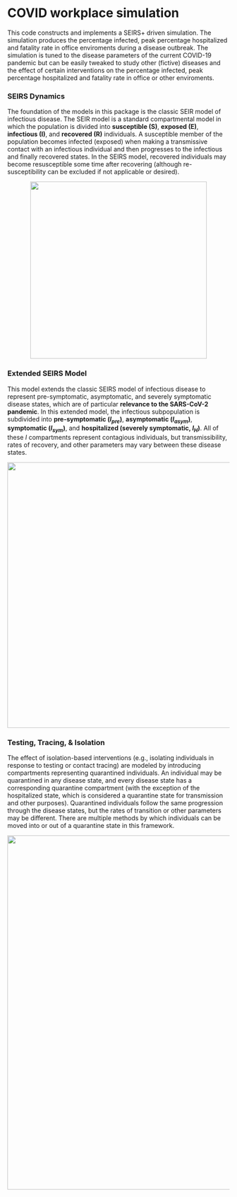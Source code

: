 # COVID workplace simulation
This code constructs and implements a SEIRS+ driven simulation. The simulation produces the percentage infected,  peak percentage hospitalized and fatality rate in office enviroments during a disease outbreak. The simulation is tuned to the disease parameters of the current COVID-19 pandemic but can be easily tweaked to study other (fictive)  diseases and the effect of certain interventions on the percentage infected, peak percentage hospitalized and fatality rate in office or other enviroments.


### SEIRS Dynamics

The foundation of the models in this package is the classic SEIR model of infectious disease. The SEIR model is a standard compartmental model in which the population is divided into **susceptible (S)**, **exposed (E)**, **infectious (I)**, and **recovered (R)** individuals. A susceptible member of the population becomes infected (exposed) when making a transmissive contact with an infectious individual and then progresses to the infectious and finally recovered states. In the SEIRS model, recovered individuals may become resusceptible some time after recovering (although re-susceptibility can be excluded if not applicable or desired). 
<p align="center">
  <img src="https://github.com/ryansmcgee/seirsplus/blob/master/images/BasicSEIRS_compartments_resus.png" width="400"></div>
</p>

### Extended SEIRS Model

This model extends the classic SEIRS model of infectious disease to represent pre-symptomatic, asymptomatic, and severely symptomatic disease states, which are of particular **relevance to the SARS-CoV-2 pandemic**. In this extended model, the infectious subpopulation is subdivided into **pre-symptomatic (*I<sub>pre</sub>*)**, **asymptomatic (*I<sub>asym</sub>*)**, **symptomatic (*I<sub>sym</sub>*)**, and **hospitalized (severely symptomatic, *I<sub>H</sub>*)**. All of these *I* compartments represent contagious individuals, but transmissibility, rates of recovery, and other parameters may vary between these disease states.

<p align="center">
  <img src="https://github.com/ryansmcgee/seirsplus/blob/master/images/ExtSEIRS_compartments.png" width="600"></div>
</p>


### Testing, Tracing, & Isolation

The effect of isolation-based interventions (e.g., isolating individuals in response to testing or contact tracing) are modeled by introducing compartments representing quarantined individuals. An individual may be quarantined in any disease state, and every disease state has a corresponding quarantine compartment (with the exception of the hospitalized state, which is considered a quarantine state for transmission and other purposes). Quarantined individuals follow the same progression through the disease states, but the rates of transition or other parameters may be different. There are multiple methods by which individuals can be moved into or out of a quarantine state in this framework.

<p align="center">
  <img src="https://github.com/ryansmcgee/seirsplus/blob/master/images/BothSEIRS_compartments_quarantine.png" width="800"></div>
</p>

<a name="model-network"></a>
